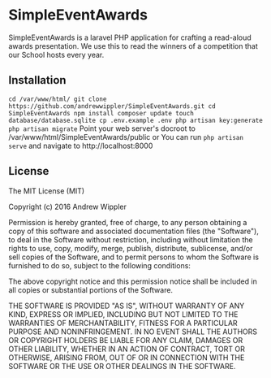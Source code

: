 # SimpleEventAwards

SimpleEventAwards is a laravel PHP application for crafting a read-aloud awards
presentation. We use this to read the winners of a competition that our School
hosts every year.

## Installation

``
cd /var/www/html/
git clone https://github.com/andrewwippler/SimpleEventAwards.git
cd SimpleEventAwards
npm install
composer update
touch database/database.sqlite
cp .env.example .env
php artisan key:generate
php artisan migrate
``
Point your web server's docroot to /var/www/html/SimpleEventAwards/public
or
You can run `php artisan serve` and navigate to http://localhost:8000

## License

The MIT License (MIT)

Copyright (c) 2016 Andrew Wippler

Permission is hereby granted, free of charge, to any person obtaining a copy of
this software and associated documentation files (the "Software"), to deal in
the Software without restriction, including without limitation the rights to
use, copy, modify, merge, publish, distribute, sublicense, and/or sell copies of
the Software, and to permit persons to whom the Software is furnished to do so,
subject to the following conditions:

The above copyright notice and this permission notice shall be included in all
copies or substantial portions of the Software.

THE SOFTWARE IS PROVIDED "AS IS", WITHOUT WARRANTY OF ANY KIND, EXPRESS OR
IMPLIED, INCLUDING BUT NOT LIMITED TO THE WARRANTIES OF MERCHANTABILITY, FITNESS
FOR A PARTICULAR PURPOSE AND NONINFRINGEMENT. IN NO EVENT SHALL THE AUTHORS OR
COPYRIGHT HOLDERS BE LIABLE FOR ANY CLAIM, DAMAGES OR OTHER LIABILITY, WHETHER
IN AN ACTION OF CONTRACT, TORT OR OTHERWISE, ARISING FROM, OUT OF OR IN
CONNECTION WITH THE SOFTWARE OR THE USE OR OTHER DEALINGS IN THE SOFTWARE.
